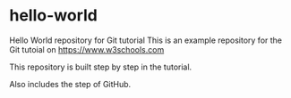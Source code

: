 # hello-world
Hello World repository for Git tutorial
This is an example repository for the Git tutoial on https://www.w3schools.com

This repository is built step by step in the tutorial.

Also includes the step of GitHub.
